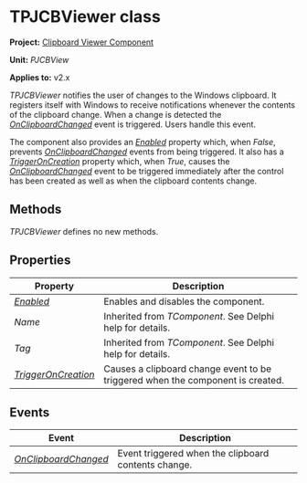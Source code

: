 # TPJCBViewer class

**Project:** [Clipboard Viewer Component](../../index.md)

**Unit:** _PJCBView_

**Applies to:** v2.x

_TPJCBViewer_ notifies the user of changes to the Windows clipboard. It registers itself with Windows to receive notifications whenever the contents of the clipboard change. When a change is detected the [_OnClipboardChanged_](./TPJCBViewer-OnClipboardChanged.md) event is triggered. Users handle this event.

The component also provides an [_Enabled_](./TPJCBViewer-Enabled.md) property which, when _False_, prevents [_OnClipboardChanged_](./TPJCBViewer-OnClipboardChanged.md) events from being triggered. It also has a [_TriggerOnCreation_](./TPJCBViewer-TriggerOnCreation.md) property which, when _True_, causes the [_OnClipboardChanged_](./TPJCBViewer-OnClipboardChanged.md) event to be triggered immediately after the control has been created as well as when the clipboard contents change.

## Methods

_TPJCBViewer_ defines no new methods.

## Properties

| Property | Description |
|----------|-------------|
| [_Enabled_](./TPJCBViewer-Enabled.md) | Enables and disables the component. |
| _Name_ | Inherited from _TComponent_. See Delphi help for details. |
| _Tag_ | Inherited from _TComponent_. See Delphi help for details. |
| [_TriggerOnCreation_](./TPJCBViewer-TriggerOnCreation.md) | Causes a clipboard change event to be triggered when the component is created. |

## Events

| Event | Description |
|-------|-------------|
| [_OnClipboardChanged_](./TPJCBViewer-OnClipboardChanged.md) | Event triggered when the clipboard contents change. |
